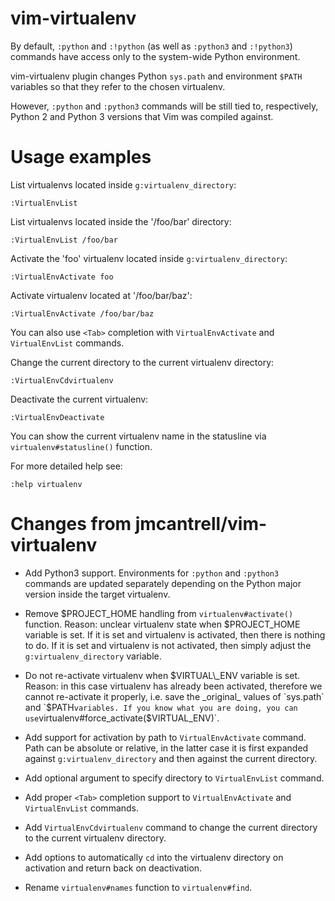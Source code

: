 vim-virtualenv
==============

By default, `:python` and `:!python` (as well as `:python3` and `:!python3`)
commands have access only to the system-wide Python environment.

vim-virtualenv plugin changes Python `sys.path` and environment `$PATH`
variables so that they refer to the chosen virtualenv.

However, `:python` and `:python3` commands will be still tied to, respectively,
Python 2 and Python 3 versions that Vim was compiled against.

Usage examples
==============

List virtualenvs located inside `g:virtualenv_directory`:

    :VirtualEnvList

List virtualenvs located inside the '/foo/bar' directory:

    :VirtualEnvList /foo/bar

Activate the 'foo' virtualenv located inside `g:virtualenv_directory`:

    :VirtualEnvActivate foo

Activate virtualenv located at '/foo/bar/baz':

    :VirtualEnvActivate /foo/bar/baz

You can also use `<Tab>` completion with `VirtualEnvActivate`
and `VirtualEnvList` commands.

Change the current directory to the current virtualenv directory:

    :VirtualEnvCdvirtualenv

Deactivate the current virtualenv:

    :VirtualEnvDeactivate

You can show the current virtualenv name in the statusline
via `virtualenv#statusline()` function.

For more detailed help see:

    :help virtualenv

Changes from jmcantrell/vim-virtualenv
======================================

* Add Python3 support. Environments for `:python` and `:python3` commands
    are updated separately depending on the Python major version
    inside the target virtualenv.

* Remove $PROJECT\_HOME handling from `virtualenv#activate()` function.
    Reason: unclear virtualenv state when $PROJECT\_HOME variable is set.
    If it is set and virtualenv is activated, then there is nothing to do.
    If it is set and virtualenv is not activated, then simply adjust
    the `g:virtualenv_directory` variable.

* Do not re-activate virtualenv when $VIRTUAL\_ENV variable is set.
    Reason: in this case virtualenv has already been activated,
    therefore we cannot re-activate it properly, i.e. save the _original_
    values of `sys.path` and `$PATH` variables. If you know what you are doing,
    you can use `virtualenv#force_activate($VIRTUAL_ENV)`.

* Add support for activation by path to `VirtualEnvActivate` command.
    Path can be absolute or relative, in the latter case it is first expanded
    against `g:virtualenv_directory` and then against the current directory.

* Add optional argument to specify directory to `VirtualEnvList` command.

* Add proper `<Tab>` completion support to `VirtualEnvActivate`
    and `VirtualEnvList` commands.

* Add `VirtualEnvCdvirtualenv` command to change the current directory
    to the current virtualenv directory.

* Add options to automatically `cd` into the virtualenv directory on activation
    and return back on deactivation.

* Rename `virtualenv#names` function to `virtualenv#find`.
